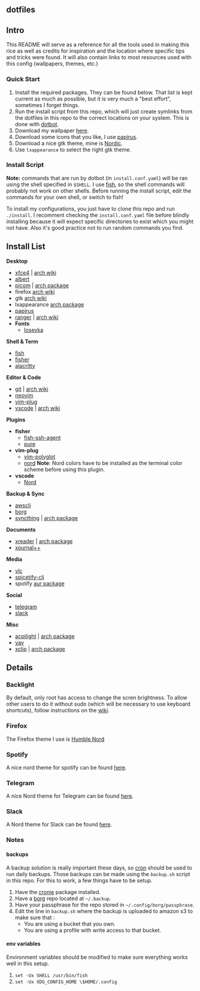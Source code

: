 ## dotfiles

## Intro

This README will serve as a reference for all the tools used in making this rice as well
as credits for inspiration and the location where specific tips and tricks were found. It
will also contain links to most resources used with this config (wallpapers, themes, etc.)

### Quick Start

1. Install the required packages. They can be found below. That list is kept current as
   much as possible, but it is very much a "best effort", sometimes I forget things.
2. Run the install script from this repo, which will just create symlinks from the dotfiles
   in this repo to the correct locations on your system. This is done with
   [dotbot](https://git.io/dotbot).
3. Download my wallpaper [here](https://www.reddit.com/r/wallpapers/comments/ebvk0q/rocket_launch_1920x1080/).
4. Download some icons that you like, I use
   [papirus](https://github.com/PapirusDevelopmentTeam/papirus-icon-theme/).
5. Download a nice gtk theme, mine is [Nordic](https://github.com/EliverLara/Nordic).
6. Use `lxappearance` to select the right gtk theme.

### Install Script

**Note:** commands that are run by dotbot (in `install.conf.yaml`)
will be ran using the shell specified in `$SHELL`. I use [fish](https://fishshell.com), so the
shell commands will probably not work on other shells. Before running the install script,
edit the commands for your own shell, or switch to fish!

To install my configurations, you just have to clone this repo and run `./install`. I
recomment checking the `install.conf.yaml` file before blindly installing because it
will expect specific directories to exist which you might not have. Also it's good
practice not to run random commands you find.

## Install List

**Desktop**

- [xfce4](https://xfce.org/) | [arch wiki](https://wiki.archlinux.org/index.php/Xfce)
- [albert](https://albertlauncher.github.io/)
- [picom](https://github.com/yshui/picom) | [arch package](https://www.archlinux.org/packages/community/x86_64/picom/)
- firefox [arch wiki](https://wiki.archlinux.org/index.php/Firefox)
- gtk [arch wiki](https://wiki.archlinux.org/index.php/GTK)
- lxappearance [arch package](https://www.archlinux.org/packages/community/x86_64/lxappearance/)
- [papirus](https://github.com/PapirusDevelopmentTeam/papirus-icon-theme/)
- [ranger](https://ranger.github.io/) | [arch wiki](https://wiki.archlinux.org/index.php/Ranger)
- **Fonts**
  - [Iosevka](https://typeof.net/Iosevka/)

**Shell & Term**

- [fish](https://fishshell.com)
- [fisher](https://github.com/jorgebucaran/fisher)
- [alacritty](https://github.com/jwilm/alacritty)

**Editor & Code**

- [git](https://github.com/git/git) | [arch wiki](https://wiki.archlinux.org/index.php/Git)
- [neovim](https://github.com/neovim/neovim)
- [vim-plug](https://github.com/junegunn/vim-plug)
- [vscode](https://github.com/microsoft/vscode) | [arch wiki](https://wiki.archlinux.org/index.php/Visual_Studio_Code)

**Plugins**

- **fisher**
  - [fish-ssh-agent](https://github.com/danhper/fish-ssh-agent)
  - [pure](https://github.com/rafaelrinaldi/pure)
- **vim-plug**
  - [vim-polyglot](https://github.com/sheerun/vim-polyglot)
  - [nord](https://www.nordtheme.com/docs/ports/vim/installation)
    **Note**: Nord colors have to be installed as the terminal color scheme before using this plugin.
- **vscode**
  - [Nord](https://marketplace.visualstudio.com/items?itemName=arcticicestudio.nord-visual-studio-code)

**Backup & Sync**

- [awscli](https://github.com/aws/aws-cli)
- [borg](https://github.com/borgbackup/borg)
- [syncthing](https://github.com/syncthing/syncthing) | [arch package](https://www.archlinux.org/packages/community/x86_64/syncthing/)

**Documents**

- [xreader](https://github.com/linuxmint/xreader/) | [arch package](https://www.archlinux.org/packages/community/x86_64/xreader/)
- [xournal++](https://github.com/xournalpp/xournalpp)

**Media**

- [vlc](https://www.videolan.org/vlc/)
- [spicetify-cli](https://github.com/khanhas/spicetify-cli)
- spotify [aur package](https://aur.archlinux.org/packages/spotify/)

**Social**

- [telegram](https://telegram.org/)
- [slack](https://slack.com/)

**Misc**

- [acpilight](https://gitlab.com/wavexx/acpilight) | [arch package](https://www.archlinux.org/packages/community/any/acpilight/)
- [yay](https://github.com/Jguer/yay)
- [xclip](https://github.com/astrand/xclip) | [arch package](https://www.archlinux.org/packages/extra/x86_64/xclip/)

## Details

### Backlight

By default, only root has access to change the scren brightness. To allow other users to do it without sudo (which will be
necessary to use keyboard shortcuts), follow instructions on the [wiki](https://wiki.archlinux.org/index.php/Backlight#ACPI).

### Firefox

The Firefox theme I use is [Humble Nord](https://addons.mozilla.org/en-US/firefox/addon/humble-nord/)

### Spotify

A nice nord theme for spotify can be found [here](https://github.com/morpheusthewhite/spicetify-themes/tree/master/Nord).

### Telegram

A nice Nord theme for Telegram can be found [here](https://github.com/gilbertw1/telegram-nord-theme).

### Slack

A Nord theme for Slack can be found [here](https://www.nordtheme.com/docs/ports/slack/installation).

### Notes

#### backups

A backup solution is really important these days, so [cron](https://wiki.archlinux.org/index.php/Cron)
should be used to run daily backups. Those backups can be made using the `backup.sh` script
in this repo. For this to work, a few things have to be setup.

1. Have the [cronie](https://www.archlinux.org/packages/?name=cronie) package installed.
2. Have a [borg](https://borgbackup.readthedocs.io/en/stable/index.html) repo located at `~/.backup`.
3. Have your passphrase for the repo stored in `~/.config/borg/passphrase`.
4. Edit the line in `backup.sh` where the backup is uploaded to amazon s3 to make sure that :
   - You are using a bucket that you own.
   - You are using a profile with write access to that bucket.

#### env variables

Environment variables should be modified to make sure everything works well in this setup.

1. `set -Ux SHELL /usr/bin/fish`
2. `set -Ux XDG_CONFIG_HOME \$HOME/.config`

